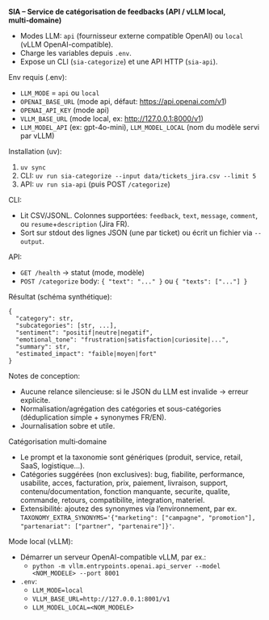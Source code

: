 **SIA – Service de catégorisation de feedbacks (API / vLLM local, multi‑domaine)**

- Modes LLM: `api` (fournisseur externe compatible OpenAI) ou `local` (vLLM OpenAI-compatible).
- Charge les variables depuis `.env`.
- Expose un CLI (`sia-categorize`) et une API HTTP (`sia-api`).

Env requis (.env):
- `LLM_MODE` = `api` ou `local`
- `OPENAI_BASE_URL` (mode api, défaut: https://api.openai.com/v1)
- `OPENAI_API_KEY` (mode api)
- `VLLM_BASE_URL` (mode local, ex: http://127.0.0.1:8000/v1)
- `LLM_MODEL_API` (ex: gpt-4o-mini), `LLM_MODEL_LOCAL` (nom du modèle servi par vLLM)

Installation (uv):
1) `uv sync`
2) CLI: `uv run sia-categorize --input data/tickets_jira.csv --limit 5`
3) API: `uv run sia-api` (puis POST `/categorize`)

CLI:
- Lit CSV/JSONL. Colonnes supportées: `feedback`, `text`, `message`, `comment`, ou `resume`+`description` (Jira FR).
- Sort sur stdout des lignes JSON (une par ticket) ou écrit un fichier via `--output`.

API:
- `GET /health` → statut (mode, modèle)
- `POST /categorize` body: `{ "text": "..." }` ou `{ "texts": ["..."] }`

Résultat (schéma synthétique):
```
{
  "category": str,
  "subcategories": [str, ...],
  "sentiment": "positif|neutre|negatif",
  "emotional_tone": "frustration|satisfaction|curiosite|...",
  "summary": str,
  "estimated_impact": "faible|moyen|fort"
}
```

Notes de conception:
- Aucune relance silencieuse: si le JSON du LLM est invalide → erreur explicite.
- Normalisation/agrégation des catégories et sous-catégories (déduplication simple + synonymes FR/EN).
- Journalisation sobre et utile.

Catégorisation multi‑domaine
- Le prompt et la taxonomie sont génériques (produit, service, retail, SaaS, logistique…).
- Catégories suggérées (non exclusives): bug, fiabilite, performance, usabilite, acces, facturation, prix, paiement, livraison, support, contenu/documentation, fonction manquante, securite, qualite, commande, retours, compatibilite, integration, materiel.
- Extensibilité: ajoutez des synonymes via l’environnement, par ex. `TAXONOMY_EXTRA_SYNONYMS='{"marketing": ["campagne", "promotion"], "partenariat": ["partner", "partenaire"]}'`.

Mode local (vLLM):
- Démarrer un serveur OpenAI-compatible vLLM, par ex.:
  - `python -m vllm.entrypoints.openai.api_server --model <NOM_MODELE> --port 8001`
- `.env`:
  - `LLM_MODE=local`
  - `VLLM_BASE_URL=http://127.0.0.1:8001/v1`
  - `LLM_MODEL_LOCAL=<NOM_MODELE>`
